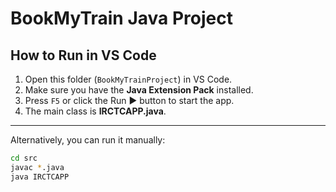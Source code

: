 # BookMyTrain Java Project

## How to Run in VS Code

1. Open this folder (`BookMyTrainProject`) in VS Code.
2. Make sure you have the **Java Extension Pack** installed.
3. Press `F5` or click the Run ▶️ button to start the app.
4. The main class is **IRCTCAPP.java**.

---
Alternatively, you can run it manually:
```bash
cd src
javac *.java
java IRCTCAPP
```
